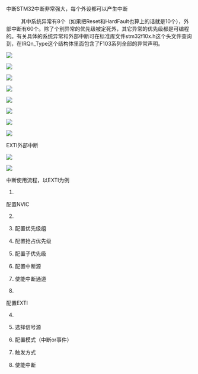 中断STM32中断非常强大，每个外设都可以产生中断

           其中系统异常有8个（如果把Reset和HardFault也算上的话就是10个），外部中断有60个。除了个别异常的优先级被定死外，其它异常的优先级都是可编程的。有关具体的系统异常和外部中断可在标准库文件stm32f10x.h这个头文件查询到，在IRQn_Type这个结构体里面包含了F103系列全部的异常声明。

![](https://i.loli.net/2021/04/23/GSAcLgYDmbj2asP.png#alt=img)

![](https://i.loli.net/2021/04/23/lbVvnshLoPtrId1.png#alt=img)

![](https://i.loli.net/2021/04/23/R6PyShox3rApmtF.png#alt=img)

![](https://i.loli.net/2021/04/23/nyZp8KJDirUhmbl.png#alt=img)

![](https://i.loli.net/2021/04/23/ygZQeYCufIb8ndB.png#alt=img)

![](https://i.loli.net/2021/04/23/YEjOFqCm9LZ7GMS.png#alt=img)

![](https://i.loli.net/2021/04/23/iZS3l2evhOLFz8m.png#alt=img)

![](https://i.loli.net/2021/04/23/3D4GicBL86yxON9.png#alt=img)

EXTI外部中断

![](https://i.loli.net/2021/04/23/Z81bcuWrkQzxpj2.png#alt=img)

![](https://i.loli.net/2021/04/23/WSicL1uav3kNUmO.png#alt=img)

中断使用流程，以EXTI为例

1. 
配置NVIC

2. 

   1. 配置优先级组
   2. 配置抢占优先级
   3. 配置子优先级
   4. 配置中断源
   5. 使能中断通道
3. 
配置EXTI

4. 

   1. 选择信号源
   2. 配置模式（中断or事件）
   3. 触发方式
   4. 使能中断
